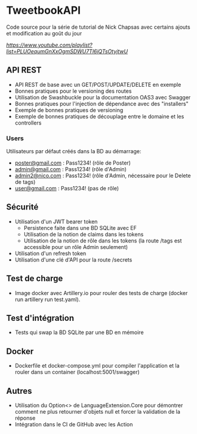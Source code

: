 # TweetbookAPI

Code source pour la série de tutorial de Nick Chapsas avec certains ajouts et modification au goût du jour

_https://www.youtube.com/playlist?list=PLUOequmGnXxOgmSDWU7Tl6iQTsOtyjtwU_

## API REST
* API REST de base avec un GET/POST/UPDATE/DELETE en exemple
* Bonnes pratiques pour le versioning des routes
* Utilisation de Swashbuckle pour la documentation OAS3 avec Swagger
* Bonnes pratiques pour l'injection de dépendance avec des "installers"
* Exemple de bonnes pratiques de versioning
* Exemple de bonnes pratiques de découplage entre le domaine et les controllers

### Users
Utilisateurs par défaut créés dans la BD au démarrage:
* poster@gmail.com : Pass1234! (rôle de Poster)
* admin@gmail.com : Pass1234! (rôle d'Admin)
* admin2@nico.com : Pass1234! (rôle d'Admin, nécessaire pour le Delete de tags)
* user@gmail.com : Pass1234! (pas de rôle)

## Sécurité
* Utilisation d'un JWT bearer token
    * Persistence faite dans une BD SQLite avec EF
    * Utilisation de la notion de claims dans les tokens
    * Utilisation de la notion de rôle dans les tokens (la route /tags est accessible pour un rôle Admin seulement)
* Utilisation d'un refresh token
* Utilisation d'une clé d'API pour la route /secrets

## Test de charge
* Image docker avec Artillery.io pour rouler des tests de charge (docker run artillery run test.yaml).

## Test d'intégration
* Tests qui swap la BD SQLite par une BD en mémoire

## Docker
* Dockerfile et docker-compose.yml pour compiler l'application et la rouler dans un container (localhost:5001/swagger)

## Autres
* Utilisation du Option<> de LanguageExtension.Core pour démontrer comment ne plus retourner d'objets null et forcer la validation de la réponse
* Intégration dans le CI de GitHub avec les Action
